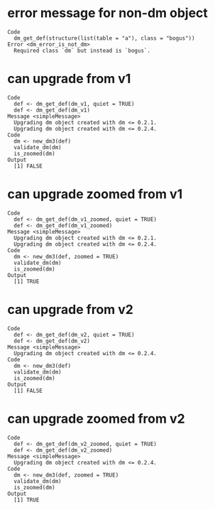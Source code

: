 # error message for non-dm object

    Code
      dm_get_def(structure(list(table = "a"), class = "bogus"))
    Error <dm_error_is_not_dm>
      Required class `dm` but instead is `bogus`.

# can upgrade from v1

    Code
      def <- dm_get_def(dm_v1, quiet = TRUE)
      def <- dm_get_def(dm_v1)
    Message <simpleMessage>
      Upgrading dm object created with dm <= 0.2.1.
      Upgrading dm object created with dm <= 0.2.4.
    Code
      dm <- new_dm3(def)
      validate_dm(dm)
      is_zoomed(dm)
    Output
      [1] FALSE

# can upgrade zoomed from v1

    Code
      def <- dm_get_def(dm_v1_zoomed, quiet = TRUE)
      def <- dm_get_def(dm_v1_zoomed)
    Message <simpleMessage>
      Upgrading dm object created with dm <= 0.2.1.
      Upgrading dm object created with dm <= 0.2.4.
    Code
      dm <- new_dm3(def, zoomed = TRUE)
      validate_dm(dm)
      is_zoomed(dm)
    Output
      [1] TRUE

# can upgrade from v2

    Code
      def <- dm_get_def(dm_v2, quiet = TRUE)
      def <- dm_get_def(dm_v2)
    Message <simpleMessage>
      Upgrading dm object created with dm <= 0.2.4.
    Code
      dm <- new_dm3(def)
      validate_dm(dm)
      is_zoomed(dm)
    Output
      [1] FALSE

# can upgrade zoomed from v2

    Code
      def <- dm_get_def(dm_v2_zoomed, quiet = TRUE)
      def <- dm_get_def(dm_v2_zoomed)
    Message <simpleMessage>
      Upgrading dm object created with dm <= 0.2.4.
    Code
      dm <- new_dm3(def, zoomed = TRUE)
      validate_dm(dm)
      is_zoomed(dm)
    Output
      [1] TRUE

